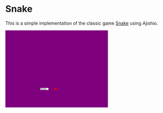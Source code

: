 # Snake

This is a simple implementation of the classic game 
[Snake](https://en.wikipedia.org/wiki/Snake_(video_game_genre)) using Ajishio.

![Snake](/.github/assets/demo_previews/snake/snake.gif)